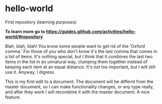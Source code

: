 # hello-world
First repository (learning purposes)

<b> To learn more go to https://guides.github.com/activities/hello-world/#repository </b>

Blah, blah, blah! You know some people want to get rid of the 'Oxford comma.' For those of you who don't know it's the last comma that comes in a list of items. It's nothing special, but I think that it combines the last two items in the list in an unnatural way, clumping them together instead of keeping each item at an equal distance. It's not too important, but I will still use it. Anyway, I digress.

This is my first edit to a document. The document will be differnt from the master document, so I can make functionality changes, or any type really, and after they work I will recombine it with the master document. A nice feature.
